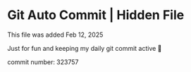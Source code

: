 # Git Auto Commit | Hidden File

This file was added Feb 12, 2025

Just for fun and keeping my daily git commit active 🤪

commit number: 323757
